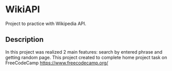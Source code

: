 # WikiAPI
Project to practice with Wikipedia API.
## Description
In this project was realized 2 main features: search by entered phrase and getting random page.
This project created to complete home project task on FreeCodeCamp https://www.freecodecamp.org/
